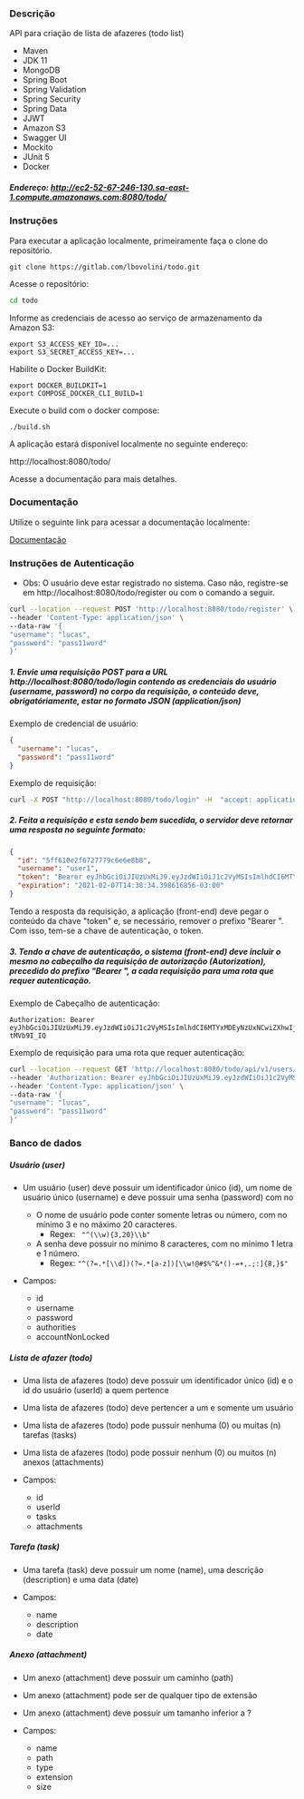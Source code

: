 ### Descrição

API para criação de lista de afazeres (todo list)

- Maven
- JDK 11
- MongoDB
- Spring Boot
- Spring Validation
- Spring Security
- Spring Data
- JJWT
- Amazon S3
- Swagger UI
- Mockito
- JUnit 5
- Docker

##### Endereço: http://ec2-52-67-246-130.sa-east-1.compute.amazonaws.com:8080/todo/

### Instruções

Para executar a aplicação localmente, primeiramente faça o clone do repositório.

```
git clone https://gitlab.com/lbovolini/todo.git
```

Acesse o repositório:

```bash
cd todo
```

Informe as credenciais de acesso ao serviço de armazenamento da Amazon S3:

```
export S3_ACCESS_KEY_ID=...
export S3_SECRET_ACCESS_KEY=...
```

Habilite o Docker BuildKit:

```
export DOCKER_BUILDKIT=1  
export COMPOSE_DOCKER_CLI_BUILD=1
```

Execute o build com o docker compose:

```
./build.sh
```

A aplicação estará disponível localmente no seguinte endereço:

http://localhost:8080/todo/

Acesse a documentação para mais detalhes.

### Documentação

Utilize o seguinte link para acessar a documentação localmente:

[Documentação](http://localhost:8080/todo/swagger-ui/index.html?url=http://localhost:8080/todo/resources/docs/1.0.0/swagger/todo-1.0.0-swagger.json)

### Instruções de Autenticação

- Obs: O usuário deve estar registrado no sistema. Caso não, registre-se em http://localhost:8080/todo/register ou com o comando a seguir. 

```bash
curl --location --request POST 'http://localhost:8080/todo/register' \
--header 'Content-Type: application/json' \
--data-raw '{
"username": "lucas",
"password": "pass11word"
}'
```

##### 1. Envie uma requisição POST para a URL http://localhost:8080/todo/login contendo as credenciais do usuário (username, password) no corpo da requisição, o conteúdo deve, obrigatóriamente, estar no formato JSON (application/json)

Exemplo de credencial de usuário:

```json
{
  "username": "lucas",
  "password": "pass11word"
} 
```

 Exemplo de requisição:

```bash
curl -X POST "http://localhost:8080/todo/login" -H  "accept: application/json" -H  "Content-Type: application/json" -d "{\"username\":\"user1\",\"password\":\"pass11word\"}"
```

##### 2. Feita a requisição e esta sendo bem sucedida, o servidor deve retornar uma resposta no seguinte formato:

```json
{
  "id": "5ff610e2f6727779c6e6e8b8",
  "username": "user1",
  "token": "Bearer eyJhbGciOiJIUzUxMiJ9.eyJzdWIiOiJ1c2VyMSIsImlhdCI6MTYxMDEyNzUxNCwiZXhwIjoxNjEyNzE5NTE0fQ.aHt_XxLUo94ZMQBPKcSfgfcz08VNS3BfgDcXqf4tlaWYt1Oyl5RWdm9PgmWLBOlNyg7L0XtOIz1u-tMVb9I_IQ",
  "expiration": "2021-02-07T14:38:34.398616856-03:00"
}
```

Tendo a resposta da requisição, a aplicação (front-end) deve pegar o conteúdo da chave "token" e, se necessário, remover o prefixo "Bearer ". Com isso, tem-se a chave de autenticação, o token.

##### 3. Tendo a chave de autenticação, o sistema (front-end) deve incluir o mesmo no cabeçalho da requisição de autorização (Autorization), precedido do prefixo "Bearer ", a cada requisição para uma rota que requer autenticação.

Exemplo de Cabeçalho de autenticação:

```
Authorization: Bearer  eyJhbGciOiJIUzUxMiJ9.eyJzdWIiOiJ1c2VyMSIsImlhdCI6MTYxMDEyNzUxNCwiZXhwIjoxNjEyNzE5NTE0fQ.aHt_XxLUo94ZMQBPKcSfgfcz08VNS3BfgDcXqf4tlaWYt1Oyl5RWdm9PgmWLBOlNyg7L0XtOIz1u-tMVb9I_IQ
```

Exemplo de requisição para uma rota que requer autenticação:

```bash
curl --location --request GET 'http://localhost:8080/todo/api/v1/users/' \
--header 'Authorization: Bearer eyJhbGciOiJIUzUxMiJ9.eyJzdWIiOiJ1c2VyMSIsImlhdCI6MTYwOTk2MTcyMCwiZXhwIjoxNjEyNTUzNzIwfQ.oCdsONW1Tpi94MsYoSfwLv9aR7ktEbB8UXaUiNc1Ye4r3jq28xmDtaxQHRWs_jAztqLDGEtb0bmrBYtXXTBuTw' \
--header 'Content-Type: application/json' \
--data-raw '{
"username": "lucas",
"password": "pass11word"
}'
```

### Banco de dados

##### Usuário (user)

- Um usuário (user) deve possuir um identificador único (id), um nome de usuário único (username) e deve possuir uma senha (password) com no 
  - O nome de usuário pode conter somente letras ou número, com no mínimo 3 e no máximo 20 caracteres. 
    - Regex: ``` "^(\\w){3,20}\\b"```
  - A senha deve possuir no mínimo 8 caracteres, com no mínimo 1 letra e 1 número. 
    - Regex:  ```"^(?=.*[\\d])(?=.*[a-z])[\\w!@#$%^&*()-=+,.;:]{8,}$"```
  
- Campos:
  - id
  - username
  - password
  - authorities
  - accountNonLocked
  
##### Lista de afazer (todo)

- Uma lista de afazeres (todo) deve possuir um identificador único (id) e o id do usuário (userId) a quem pertence 
- Uma lista de afazeres (todo) deve pertencer a um e somente um usuário
- Uma lista de afazeres (todo) pode pussuir nenhuma (0) ou muitas (n) tarefas (tasks)
- Uma lista de afazeres (todo) pode possuir nenhum (0) ou muitos (n) anexos (attachments)

- Campos:
  - id
  - userId
  - tasks
  - attachments

##### Tarefa (task)

- Uma tarefa (task) deve possuir um nome (name), uma descrição (description) e uma data (date)

- Campos:
  - name
  - description
  - date

##### Anexo (attachment)

- Um anexo (attachment) deve possuir um caminho (path)
- Um anexo (attachment) pode ser de qualquer tipo de extensão
- Um anexo (attachment) deve possuir um tamanho inferior a ?

- Campos:
  - name
  - path
  - type
  - extension
  - size
